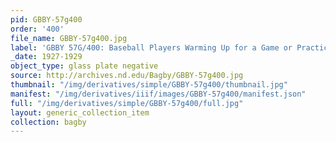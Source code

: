 ```yaml
---
pid: GBBY-57g400
order: '400'
file_name: GBBY-57g400.jpg
label: 'GBBY 57G/400: Baseball Players Warming Up for a Game or Practice - c1927-1929'
_date: 1927-1929
object_type: glass plate negative
source: http://archives.nd.edu/Bagby/GBBY-57g400.jpg
thumbnail: "/img/derivatives/simple/GBBY-57g400/thumbnail.jpg"
manifest: "/img/derivatives/iiif/images/GBBY-57g400/manifest.json"
full: "/img/derivatives/simple/GBBY-57g400/full.jpg"
layout: generic_collection_item
collection: bagby
---
```

